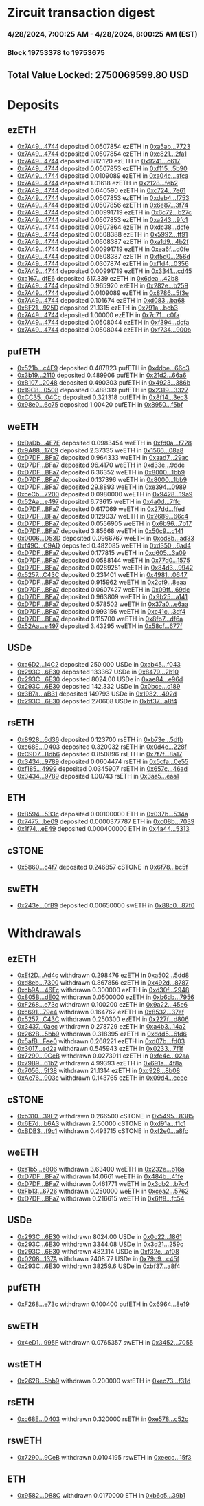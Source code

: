 # Zircuit transaction digest
### 4/28/2024, 7:00:25 AM - 4/28/2024, 8:00:25 AM (EST)
### Block 19753378 to 19753675

## Total Value Locked: 2750069599.80 USD

# Deposits
## ezETH
- [0x7A49...4744](https://etherscan.io/address/0x7A493Be5c2ce014cD049Bf178a1ac0Db1B434744) deposited 0.0507854 ezETH in [0xa5ab...7723](https://etherscan.io/tx/0x7A493Be5c2ce014cD049Bf178a1ac0Db1B434744)
- [0x7A49...4744](https://etherscan.io/address/0x7A493Be5c2ce014cD049Bf178a1ac0Db1B434744) deposited 0.0507854 ezETH in [0xc821...2fa1](https://etherscan.io/tx/0x7A493Be5c2ce014cD049Bf178a1ac0Db1B434744)
- [0x7A49...4744](https://etherscan.io/address/0x7A493Be5c2ce014cD049Bf178a1ac0Db1B434744) deposited 882.120 ezETH in [0x9241...c617](https://etherscan.io/tx/0x7A493Be5c2ce014cD049Bf178a1ac0Db1B434744)
- [0x7A49...4744](https://etherscan.io/address/0x7A493Be5c2ce014cD049Bf178a1ac0Db1B434744) deposited 0.0507853 ezETH in [0xf115...5b90](https://etherscan.io/tx/0x7A493Be5c2ce014cD049Bf178a1ac0Db1B434744)
- [0x7A49...4744](https://etherscan.io/address/0x7A493Be5c2ce014cD049Bf178a1ac0Db1B434744) deposited 0.0109089 ezETH in [0xa04c...afca](https://etherscan.io/tx/0x7A493Be5c2ce014cD049Bf178a1ac0Db1B434744)
- [0x7A49...4744](https://etherscan.io/address/0x7A493Be5c2ce014cD049Bf178a1ac0Db1B434744) deposited 1.01618 ezETH in [0x2128...feb2](https://etherscan.io/tx/0x7A493Be5c2ce014cD049Bf178a1ac0Db1B434744)
- [0x7A49...4744](https://etherscan.io/address/0x7A493Be5c2ce014cD049Bf178a1ac0Db1B434744) deposited 0.640590 ezETH in [0xc724...7e61](https://etherscan.io/tx/0x7A493Be5c2ce014cD049Bf178a1ac0Db1B434744)
- [0x7A49...4744](https://etherscan.io/address/0x7A493Be5c2ce014cD049Bf178a1ac0Db1B434744) deposited 0.0507853 ezETH in [0xdeb4...f753](https://etherscan.io/tx/0x7A493Be5c2ce014cD049Bf178a1ac0Db1B434744)
- [0x7A49...4744](https://etherscan.io/address/0x7A493Be5c2ce014cD049Bf178a1ac0Db1B434744) deposited 0.0507856 ezETH in [0x6e87...3f74](https://etherscan.io/tx/0x7A493Be5c2ce014cD049Bf178a1ac0Db1B434744)
- [0x7A49...4744](https://etherscan.io/address/0x7A493Be5c2ce014cD049Bf178a1ac0Db1B434744) deposited 0.00991719 ezETH in [0x6c72...b27c](https://etherscan.io/tx/0x7A493Be5c2ce014cD049Bf178a1ac0Db1B434744)
- [0x7A49...4744](https://etherscan.io/address/0x7A493Be5c2ce014cD049Bf178a1ac0Db1B434744) deposited 0.0507853 ezETH in [0xa243...9fc1](https://etherscan.io/tx/0x7A493Be5c2ce014cD049Bf178a1ac0Db1B434744)
- [0x7A49...4744](https://etherscan.io/address/0x7A493Be5c2ce014cD049Bf178a1ac0Db1B434744) deposited 0.0507864 ezETH in [0xdc38...dcfe](https://etherscan.io/tx/0x7A493Be5c2ce014cD049Bf178a1ac0Db1B434744)
- [0x7A49...4744](https://etherscan.io/address/0x7A493Be5c2ce014cD049Bf178a1ac0Db1B434744) deposited 0.0508388 ezETH in [0x5992...ff91](https://etherscan.io/tx/0x7A493Be5c2ce014cD049Bf178a1ac0Db1B434744)
- [0x7A49...4744](https://etherscan.io/address/0x7A493Be5c2ce014cD049Bf178a1ac0Db1B434744) deposited 0.0508387 ezETH in [0xa1d9...4b2f](https://etherscan.io/tx/0x7A493Be5c2ce014cD049Bf178a1ac0Db1B434744)
- [0x7A49...4744](https://etherscan.io/address/0x7A493Be5c2ce014cD049Bf178a1ac0Db1B434744) deposited 0.00991719 ezETH in [0xea6f...d0fe](https://etherscan.io/tx/0x7A493Be5c2ce014cD049Bf178a1ac0Db1B434744)
- [0x7A49...4744](https://etherscan.io/address/0x7A493Be5c2ce014cD049Bf178a1ac0Db1B434744) deposited 0.0508387 ezETH in [0xf5d0...256d](https://etherscan.io/tx/0x7A493Be5c2ce014cD049Bf178a1ac0Db1B434744)
- [0x7A49...4744](https://etherscan.io/address/0x7A493Be5c2ce014cD049Bf178a1ac0Db1B434744) deposited 0.0307874 ezETH in [0xf1d4...0356](https://etherscan.io/tx/0x7A493Be5c2ce014cD049Bf178a1ac0Db1B434744)
- [0x7A49...4744](https://etherscan.io/address/0x7A493Be5c2ce014cD049Bf178a1ac0Db1B434744) deposited 0.00991719 ezETH in [0x3341...cd45](https://etherscan.io/tx/0x7A493Be5c2ce014cD049Bf178a1ac0Db1B434744)
- [0xa167...dfE6](https://etherscan.io/address/0xa1672FB7A0AF6Af10b82f5b7275f1f5fDdDfdfE6) deposited 617.339 ezETH in [0x6dea...42b8](https://etherscan.io/tx/0xa1672FB7A0AF6Af10b82f5b7275f1f5fDdDfdfE6)
- [0x7A49...4744](https://etherscan.io/address/0x7A493Be5c2ce014cD049Bf178a1ac0Db1B434744) deposited 0.965920 ezETH in [0x282e...b259](https://etherscan.io/tx/0x7A493Be5c2ce014cD049Bf178a1ac0Db1B434744)
- [0x7A49...4744](https://etherscan.io/address/0x7A493Be5c2ce014cD049Bf178a1ac0Db1B434744) deposited 0.0109089 ezETH in [0x8786...5f3e](https://etherscan.io/tx/0x7A493Be5c2ce014cD049Bf178a1ac0Db1B434744)
- [0x7A49...4744](https://etherscan.io/address/0x7A493Be5c2ce014cD049Bf178a1ac0Db1B434744) deposited 0.101674 ezETH in [0xd083...ba68](https://etherscan.io/tx/0x7A493Be5c2ce014cD049Bf178a1ac0Db1B434744)
- [0x8F21...925D](https://etherscan.io/address/0x8F21994745D88E11045c26d3D4bD519B5fed925D) deposited 21.1315 ezETH in [0x791a...bcb3](https://etherscan.io/tx/0x8F21994745D88E11045c26d3D4bD519B5fed925D)
- [0x7A49...4744](https://etherscan.io/address/0x7A493Be5c2ce014cD049Bf178a1ac0Db1B434744) deposited 1.00000 ezETH in [0x7c71...c0fa](https://etherscan.io/tx/0x7A493Be5c2ce014cD049Bf178a1ac0Db1B434744)
- [0x7A49...4744](https://etherscan.io/address/0x7A493Be5c2ce014cD049Bf178a1ac0Db1B434744) deposited 0.0508044 ezETH in [0xf394...dcfa](https://etherscan.io/tx/0x7A493Be5c2ce014cD049Bf178a1ac0Db1B434744)
- [0x7A49...4744](https://etherscan.io/address/0x7A493Be5c2ce014cD049Bf178a1ac0Db1B434744) deposited 0.0508044 ezETH in [0xf734...900b](https://etherscan.io/tx/0x7A493Be5c2ce014cD049Bf178a1ac0Db1B434744)
## pufETH
- [0x521b...c4E9](https://etherscan.io/address/0x521bf96296b6B5A58C32e6D1413995611931c4E9) deposited 0.487823 pufETH in [0xddbe...66c3](https://etherscan.io/tx/0x521bf96296b6B5A58C32e6D1413995611931c4E9)
- [0x3b19...2110](https://etherscan.io/address/0x3b19fBEbE61C3D99bCf360B6075F185934ac2110) deposited 0.489906 pufETH in [0x21d2...66a6](https://etherscan.io/tx/0x3b19fBEbE61C3D99bCf360B6075F185934ac2110)
- [0xB107...2048](https://etherscan.io/address/0xB10714A67087309f884684E8EFeDE1669C692048) deposited 0.490303 pufETH in [0x4923...386b](https://etherscan.io/tx/0xB10714A67087309f884684E8EFeDE1669C692048)
- [0x19C8...0508](https://etherscan.io/address/0x19C8A430a39ae76DF326317c0A1761699c960508) deposited 0.488319 pufETH in [0x2319...3327](https://etherscan.io/tx/0x19C8A430a39ae76DF326317c0A1761699c960508)
- [0xCC35...04Cc](https://etherscan.io/address/0xCC35cd400494097AdB9abA66d9AE43A2aA3E04Cc) deposited 0.321318 pufETH in [0x8f14...3ec3](https://etherscan.io/tx/0xCC35cd400494097AdB9abA66d9AE43A2aA3E04Cc)
- [0x98e0...6c75](https://etherscan.io/address/0x98e0661190aD75A6a3f29b03F92c381346296c75) deposited 1.00420 pufETH in [0x8950...f5bf](https://etherscan.io/tx/0x98e0661190aD75A6a3f29b03F92c381346296c75)
## weETH
- [0xDaDb...4E7E](https://etherscan.io/address/0xDaDb9C7e200D6064dfC47e57A7580714Be454E7E) deposited 0.0983454 weETH in [0xfd0a...f728](https://etherscan.io/tx/0xDaDb9C7e200D6064dfC47e57A7580714Be454E7E)
- [0x9A88...17C9](https://etherscan.io/address/0x9A8867414Ca848392793e1b8546c38007ea917C9) deposited 2.37335 weETH in [0x1566...08a8](https://etherscan.io/tx/0x9A8867414Ca848392793e1b8546c38007ea917C9)
- [0xD7DF...BFa7](https://etherscan.io/address/0xD7DF7E085214743530afF339aFC420c7c720BFa7) deposited 0.964333 weETH in [0xaad7...29ac](https://etherscan.io/tx/0xD7DF7E085214743530afF339aFC420c7c720BFa7)
- [0xD7DF...BFa7](https://etherscan.io/address/0xD7DF7E085214743530afF339aFC420c7c720BFa7) deposited 96.4170 weETH in [0xd33e...9dde](https://etherscan.io/tx/0xD7DF7E085214743530afF339aFC420c7c720BFa7)
- [0xD7DF...BFa7](https://etherscan.io/address/0xD7DF7E085214743530afF339aFC420c7c720BFa7) deposited 6.36352 weETH in [0x8000...1bb9](https://etherscan.io/tx/0xD7DF7E085214743530afF339aFC420c7c720BFa7)
- [0xD7DF...BFa7](https://etherscan.io/address/0xD7DF7E085214743530afF339aFC420c7c720BFa7) deposited 0.137396 weETH in [0x8000...1bb9](https://etherscan.io/tx/0xD7DF7E085214743530afF339aFC420c7c720BFa7)
- [0xD7DF...BFa7](https://etherscan.io/address/0xD7DF7E085214743530afF339aFC420c7c720BFa7) deposited 29.8893 weETH in [0xe394...0989](https://etherscan.io/tx/0xD7DF7E085214743530afF339aFC420c7c720BFa7)
- [0xceCb...7200](https://etherscan.io/address/0xceCb7162103d61F6677cf3096E6a46024e3E7200) deposited 0.0980000 weETH in [0x9428...19a9](https://etherscan.io/tx/0xceCb7162103d61F6677cf3096E6a46024e3E7200)
- [0x52Aa...e497](https://etherscan.io/address/0x52Aa899454998Be5b000Ad077a46Bbe360F4e497) deposited 6.73615 weETH in [0x4a0d...7ffc](https://etherscan.io/tx/0x52Aa899454998Be5b000Ad077a46Bbe360F4e497)
- [0xD7DF...BFa7](https://etherscan.io/address/0xD7DF7E085214743530afF339aFC420c7c720BFa7) deposited 0.617069 weETH in [0x27dd...ffed](https://etherscan.io/tx/0xD7DF7E085214743530afF339aFC420c7c720BFa7)
- [0xD7DF...BFa7](https://etherscan.io/address/0xD7DF7E085214743530afF339aFC420c7c720BFa7) deposited 0.129037 weETH in [0x2689...66c4](https://etherscan.io/tx/0xD7DF7E085214743530afF339aFC420c7c720BFa7)
- [0xD7DF...BFa7](https://etherscan.io/address/0xD7DF7E085214743530afF339aFC420c7c720BFa7) deposited 0.0556905 weETH in [0x6b96...7b17](https://etherscan.io/tx/0xD7DF7E085214743530afF339aFC420c7c720BFa7)
- [0xD7DF...BFa7](https://etherscan.io/address/0xD7DF7E085214743530afF339aFC420c7c720BFa7) deposited 3.85668 weETH in [0x50c9...c141](https://etherscan.io/tx/0xD7DF7E085214743530afF339aFC420c7c720BFa7)
- [0x0006...D53D](https://etherscan.io/address/0x000642cb9e9f7EE01CD0C5eE2E7b17643236D53D) deposited 0.0966767 weETH in [0xcd8b...ad33](https://etherscan.io/tx/0x000642cb9e9f7EE01CD0C5eE2E7b17643236D53D)
- [0xf49C...C9AD](https://etherscan.io/address/0xf49CacCed19d6EdF02c6dE9C01Be5Bfb494FC9AD) deposited 0.482085 weETH in [0xd350...6ad4](https://etherscan.io/tx/0xf49CacCed19d6EdF02c6dE9C01Be5Bfb494FC9AD)
- [0xD7DF...BFa7](https://etherscan.io/address/0xD7DF7E085214743530afF339aFC420c7c720BFa7) deposited 0.177815 weETH in [0xd605...3a09](https://etherscan.io/tx/0xD7DF7E085214743530afF339aFC420c7c720BFa7)
- [0xD7DF...BFa7](https://etherscan.io/address/0xD7DF7E085214743530afF339aFC420c7c720BFa7) deposited 0.0588144 weETH in [0x77d0...1575](https://etherscan.io/tx/0xD7DF7E085214743530afF339aFC420c7c720BFa7)
- [0xD7DF...BFa7](https://etherscan.io/address/0xD7DF7E085214743530afF339aFC420c7c720BFa7) deposited 0.0289251 weETH in [0x84d3...9942](https://etherscan.io/tx/0xD7DF7E085214743530afF339aFC420c7c720BFa7)
- [0x5257...C43C](https://etherscan.io/address/0x5257a767986f98d73995281C052872A097a0C43C) deposited 0.231401 weETH in [0x4981...0647](https://etherscan.io/tx/0x5257a767986f98d73995281C052872A097a0C43C)
- [0xD7DF...BFa7](https://etherscan.io/address/0xD7DF7E085214743530afF339aFC420c7c720BFa7) deposited 0.915962 weETH in [0x2cf9...8eaa](https://etherscan.io/tx/0xD7DF7E085214743530afF339aFC420c7c720BFa7)
- [0xD7DF...BFa7](https://etherscan.io/address/0xD7DF7E085214743530afF339aFC420c7c720BFa7) deposited 0.0607427 weETH in [0x09ff...69dc](https://etherscan.io/tx/0xD7DF7E085214743530afF339aFC420c7c720BFa7)
- [0xD7DF...BFa7](https://etherscan.io/address/0xD7DF7E085214743530afF339aFC420c7c720BFa7) deposited 0.963809 weETH in [0x9b25...a141](https://etherscan.io/tx/0xD7DF7E085214743530afF339aFC420c7c720BFa7)
- [0xD7DF...BFa7](https://etherscan.io/address/0xD7DF7E085214743530afF339aFC420c7c720BFa7) deposited 0.578502 weETH in [0x37a0...e6aa](https://etherscan.io/tx/0xD7DF7E085214743530afF339aFC420c7c720BFa7)
- [0xD7DF...BFa7](https://etherscan.io/address/0xD7DF7E085214743530afF339aFC420c7c720BFa7) deposited 0.993156 weETH in [0xc41c...3df4](https://etherscan.io/tx/0xD7DF7E085214743530afF339aFC420c7c720BFa7)
- [0xD7DF...BFa7](https://etherscan.io/address/0xD7DF7E085214743530afF339aFC420c7c720BFa7) deposited 0.115700 weETH in [0x8fb7...df6a](https://etherscan.io/tx/0xD7DF7E085214743530afF339aFC420c7c720BFa7)
- [0x52Aa...e497](https://etherscan.io/address/0x52Aa899454998Be5b000Ad077a46Bbe360F4e497) deposited 3.43295 weETH in [0x58cf...677f](https://etherscan.io/tx/0x52Aa899454998Be5b000Ad077a46Bbe360F4e497)
## USDe
- [0xa6D2...14C2](https://etherscan.io/address/0xa6D26a851070968Ab001b2e30b90Cf8e5Fd214C2) deposited 250.000 USDe in [0xab45...f043](https://etherscan.io/tx/0xa6D26a851070968Ab001b2e30b90Cf8e5Fd214C2)
- [0x293C...6E30](https://etherscan.io/address/0x293C6937D8D82e05B01335F7B33FBA0c8e256E30) deposited 133367 USDe in [0x8479...2b10](https://etherscan.io/tx/0x293C6937D8D82e05B01335F7B33FBA0c8e256E30)
- [0x293C...6E30](https://etherscan.io/address/0x293C6937D8D82e05B01335F7B33FBA0c8e256E30) deposited 8024.00 USDe in [0xae84...e96d](https://etherscan.io/tx/0x293C6937D8D82e05B01335F7B33FBA0c8e256E30)
- [0x293C...6E30](https://etherscan.io/address/0x293C6937D8D82e05B01335F7B33FBA0c8e256E30) deposited 142.332 USDe in [0x0bce...c189](https://etherscan.io/tx/0x293C6937D8D82e05B01335F7B33FBA0c8e256E30)
- [0x3B7a...aB31](https://etherscan.io/address/0x3B7a36e9509600dEc6a94E2F7213c865C74faB31) deposited 149793 USDe in [0x1982...492d](https://etherscan.io/tx/0x3B7a36e9509600dEc6a94E2F7213c865C74faB31)
- [0x293C...6E30](https://etherscan.io/address/0x293C6937D8D82e05B01335F7B33FBA0c8e256E30) deposited 270608 USDe in [0xbf37...a8f4](https://etherscan.io/tx/0x293C6937D8D82e05B01335F7B33FBA0c8e256E30)
## rsETH
- [0x8928...6d36](https://etherscan.io/address/0x89285fC4988B8DAfcDa6A0884fA4e95119cA6d36) deposited 0.123700 rsETH in [0xb73e...5dfb](https://etherscan.io/tx/0x89285fC4988B8DAfcDa6A0884fA4e95119cA6d36)
- [0xc68E...D403](https://etherscan.io/address/0xc68E624a02d76FEa3bC3Ca3D8434167ee943D403) deposited 0.320032 rsETH in [0x0d4e...228f](https://etherscan.io/tx/0xc68E624a02d76FEa3bC3Ca3D8434167ee943D403)
- [0xC9D7...Bdb6](https://etherscan.io/address/0xC9D779aFE2a08d06B661f4CECAb195A95840Bdb6) deposited 0.850896 rsETH in [0x7f7f...8a17](https://etherscan.io/tx/0xC9D779aFE2a08d06B661f4CECAb195A95840Bdb6)
- [0x3434...9789](https://etherscan.io/address/0x34349c5569e7B846c3558961552D2202760A9789) deposited 0.0604474 rsETH in [0x5cfa...0e55](https://etherscan.io/tx/0x34349c5569e7B846c3558961552D2202760A9789)
- [0xf185...4999](https://etherscan.io/address/0xf1855aa2700349958a9CC27BD9262c444D8d4999) deposited 0.0345907 rsETH in [0x657c...46ad](https://etherscan.io/tx/0xf1855aa2700349958a9CC27BD9262c444D8d4999)
- [0x3434...9789](https://etherscan.io/address/0x34349c5569e7B846c3558961552D2202760A9789) deposited 1.00743 rsETH in [0x3aa5...eaa1](https://etherscan.io/tx/0x34349c5569e7B846c3558961552D2202760A9789)
## ETH
- [0xB594...533c](https://etherscan.io/address/0xB594A4b46961E064e22891961DBcfA6Bd4EE533c) deposited 0.00100000 ETH in [0x037b...534a](https://etherscan.io/tx/0xB594A4b46961E064e22891961DBcfA6Bd4EE533c)
- [0x7475...be09](https://etherscan.io/address/0x7475C133f52d3866D9572A6c1d09bF965F60be09) deposited 0.0000377787 ETH in [0xc08b...7039](https://etherscan.io/tx/0x7475C133f52d3866D9572A6c1d09bF965F60be09)
- [0x1f74...eE49](https://etherscan.io/address/0x1f7477327E5ff2d59DC039Ee119113eAfb3ceE49) deposited 0.000400000 ETH in [0x4a44...5313](https://etherscan.io/tx/0x1f7477327E5ff2d59DC039Ee119113eAfb3ceE49)
## cSTONE
- [0x5860...c4f7](https://etherscan.io/address/0x58605D60E2964Aa36D6cB4da23d9f9dDeC9Bc4f7) deposited 0.246857 cSTONE in [0x6f78...bc5f](https://etherscan.io/tx/0x58605D60E2964Aa36D6cB4da23d9f9dDeC9Bc4f7)
## swETH
- [0x243e...0fB9](https://etherscan.io/address/0x243e7A1e123BcD87a5485fdF4AbaAbcde36B0fB9) deposited 0.00650000 swETH in [0x88c0...87f0](https://etherscan.io/tx/0x243e7A1e123BcD87a5485fdF4AbaAbcde36B0fB9)
# Withdrawals
## ezETH
- [0xEf2D...Ad4c](https://etherscan.io/address/0xEf2D9561bF60B4f4c4c826Cc905D3ec22e2FAd4c) withdrawn 0.298476 ezETH in [0xa502...5dd8](https://etherscan.io/tx/0xEf2D9561bF60B4f4c4c826Cc905D3ec22e2FAd4c)
- [0xd8eb...7300](https://etherscan.io/address/0xd8eb5E1F353411DEE79b91794D14523f99d77300) withdrawn 0.867856 ezETH in [0x492d...8787](https://etherscan.io/tx/0xd8eb5E1F353411DEE79b91794D14523f99d77300)
- [0xcb9A...46Ec](https://etherscan.io/address/0xcb9A9a8a0f2A889D5F649258F88EAF84202046Ec) withdrawn 0.300000 ezETH in [0xd30f...2948](https://etherscan.io/tx/0xcb9A9a8a0f2A889D5F649258F88EAF84202046Ec)
- [0x805B...dE02](https://etherscan.io/address/0x805B7Ef4b695D9B8f05d1252883525f86791dE02) withdrawn 0.0500000 ezETH in [0xb6db...7956](https://etherscan.io/tx/0x805B7Ef4b695D9B8f05d1252883525f86791dE02)
- [0xF268...e73c](https://etherscan.io/address/0xF2685da782d22b6776b35F5f4358A6E2fa55e73c) withdrawn 0.100200 ezETH in [0x9a22...45e6](https://etherscan.io/tx/0xF2685da782d22b6776b35F5f4358A6E2fa55e73c)
- [0xc691...79e4](https://etherscan.io/address/0xc69108f61b36B30Afc485658C00B6F78C99579e4) withdrawn 0.164762 ezETH in [0x8532...37ef](https://etherscan.io/tx/0xc69108f61b36B30Afc485658C00B6F78C99579e4)
- [0x5257...C43C](https://etherscan.io/address/0x5257a767986f98d73995281C052872A097a0C43C) withdrawn 0.250300 ezETH in [0x227f...d806](https://etherscan.io/tx/0x5257a767986f98d73995281C052872A097a0C43C)
- [0x3437...0aec](https://etherscan.io/address/0x3437f6ED844013852650851D769ae7939B5e0aec) withdrawn 0.278729 ezETH in [0xa4b3...14a2](https://etherscan.io/tx/0x3437f6ED844013852650851D769ae7939B5e0aec)
- [0x262B...5bb9](https://etherscan.io/address/0x262BF24eC8D163af884f7FF4c1b9cBfaB38B5bb9) withdrawn 0.318395 ezETH in [0xddd5...6fd6](https://etherscan.io/tx/0x262BF24eC8D163af884f7FF4c1b9cBfaB38B5bb9)
- [0x5afB...Fee0](https://etherscan.io/address/0x5afBA04aD2B270BF66199509c47459B68CC0Fee0) withdrawn 0.268221 ezETH in [0xd07b...fd03](https://etherscan.io/tx/0x5afBA04aD2B270BF66199509c47459B68CC0Fee0)
- [0x3017...ed2a](https://etherscan.io/address/0x30171bCeA3DB104E70dA4Ff1eCEF0776021aed2a) withdrawn 0.545943 ezETH in [0x0233...7f1f](https://etherscan.io/tx/0x30171bCeA3DB104E70dA4Ff1eCEF0776021aed2a)
- [0x7290...9CeB](https://etherscan.io/address/0x7290C2CF6509968Bc421A93bb721c17E43459CeB) withdrawn 0.0273911 ezETH in [0xfe4c...02aa](https://etherscan.io/tx/0x7290C2CF6509968Bc421A93bb721c17E43459CeB)
- [0x79B9...61b2](https://etherscan.io/address/0x79B9B0A3c639c3B634d50E37057e3855793061b2) withdrawn 4.99393 ezETH in [0x691a...4f8a](https://etherscan.io/tx/0x79B9B0A3c639c3B634d50E37057e3855793061b2)
- [0x7056...5f38](https://etherscan.io/address/0x7056011699a7B963Ab8A65368aE0147DD94b5f38) withdrawn 21.1314 ezETH in [0xc928...8b08](https://etherscan.io/tx/0x7056011699a7B963Ab8A65368aE0147DD94b5f38)
- [0xAe76...903c](https://etherscan.io/address/0xAe767D46902CF29Affa618f4fF11a2B2E322903c) withdrawn 0.143765 ezETH in [0x09d4...ceee](https://etherscan.io/tx/0xAe767D46902CF29Affa618f4fF11a2B2E322903c)
## cSTONE
- [0xb310...39E2](https://etherscan.io/address/0xb310b6d6e3Bb06848d428b56552344445e6539E2) withdrawn 0.266500 cSTONE in [0x5495...8385](https://etherscan.io/tx/0xb310b6d6e3Bb06848d428b56552344445e6539E2)
- [0x6E7d...b6A3](https://etherscan.io/address/0x6E7d140df0B15D28ad0f4C3659a856270fC7b6A3) withdrawn 2.50000 cSTONE in [0xd91a...f1c1](https://etherscan.io/tx/0x6E7d140df0B15D28ad0f4C3659a856270fC7b6A3)
- [0xBDB3...f9c1](https://etherscan.io/address/0xBDB3BAf4a062528029fB068B09f6D7772C9Bf9c1) withdrawn 0.493715 cSTONE in [0xf2e0...a8fc](https://etherscan.io/tx/0xBDB3BAf4a062528029fB068B09f6D7772C9Bf9c1)
## weETH
- [0xa1b5...e806](https://etherscan.io/address/0xa1b5e8C6EB4Ea1ab59d9F439bAd884020d69e806) withdrawn 3.63400 weETH in [0x232e...b16a](https://etherscan.io/tx/0xa1b5e8C6EB4Ea1ab59d9F439bAd884020d69e806)
- [0xD7DF...BFa7](https://etherscan.io/address/0xD7DF7E085214743530afF339aFC420c7c720BFa7) withdrawn 14.0661 weETH in [0x484b...41fe](https://etherscan.io/tx/0xD7DF7E085214743530afF339aFC420c7c720BFa7)
- [0xD7DF...BFa7](https://etherscan.io/address/0xD7DF7E085214743530afF339aFC420c7c720BFa7) withdrawn 0.461771 weETH in [0x3db2...b7c4](https://etherscan.io/tx/0xD7DF7E085214743530afF339aFC420c7c720BFa7)
- [0xFb13...6726](https://etherscan.io/address/0xFb1395da1e9832fF80aE136BA656C907e8B66726) withdrawn 0.250000 weETH in [0xcea2...5762](https://etherscan.io/tx/0xFb1395da1e9832fF80aE136BA656C907e8B66726)
- [0xD7DF...BFa7](https://etherscan.io/address/0xD7DF7E085214743530afF339aFC420c7c720BFa7) withdrawn 0.216615 weETH in [0x6ff8...fc54](https://etherscan.io/tx/0xD7DF7E085214743530afF339aFC420c7c720BFa7)
## USDe
- [0x293C...6E30](https://etherscan.io/address/0x293C6937D8D82e05B01335F7B33FBA0c8e256E30) withdrawn 8024.00 USDe in [0x0c22...1861](https://etherscan.io/tx/0x293C6937D8D82e05B01335F7B33FBA0c8e256E30)
- [0x293C...6E30](https://etherscan.io/address/0x293C6937D8D82e05B01335F7B33FBA0c8e256E30) withdrawn 3344.08 USDe in [0x3d21...259c](https://etherscan.io/tx/0x293C6937D8D82e05B01335F7B33FBA0c8e256E30)
- [0x293C...6E30](https://etherscan.io/address/0x293C6937D8D82e05B01335F7B33FBA0c8e256E30) withdrawn 482.114 USDe in [0xf32c...af08](https://etherscan.io/tx/0x293C6937D8D82e05B01335F7B33FBA0c8e256E30)
- [0x0208...137A](https://etherscan.io/address/0x0208E9376dE7185f18c8A63b563D8ab73A1E137A) withdrawn 2408.77 USDe in [0x79c9...c45f](https://etherscan.io/tx/0x0208E9376dE7185f18c8A63b563D8ab73A1E137A)
- [0x293C...6E30](https://etherscan.io/address/0x293C6937D8D82e05B01335F7B33FBA0c8e256E30) withdrawn 38259.6 USDe in [0xbf37...a8f4](https://etherscan.io/tx/0x293C6937D8D82e05B01335F7B33FBA0c8e256E30)
## pufETH
- [0xF268...e73c](https://etherscan.io/address/0xF2685da782d22b6776b35F5f4358A6E2fa55e73c) withdrawn 0.100400 pufETH in [0x6964...8e19](https://etherscan.io/tx/0xF2685da782d22b6776b35F5f4358A6E2fa55e73c)
## swETH
- [0x4eD1...995F](https://etherscan.io/address/0x4eD10CD6e07a4104E9b6174439377cF77142995F) withdrawn 0.0765357 swETH in [0x3452...7055](https://etherscan.io/tx/0x4eD10CD6e07a4104E9b6174439377cF77142995F)
## wstETH
- [0x262B...5bb9](https://etherscan.io/address/0x262BF24eC8D163af884f7FF4c1b9cBfaB38B5bb9) withdrawn 0.200000 wstETH in [0xec73...f31d](https://etherscan.io/tx/0x262BF24eC8D163af884f7FF4c1b9cBfaB38B5bb9)
## rsETH
- [0xc68E...D403](https://etherscan.io/address/0xc68E624a02d76FEa3bC3Ca3D8434167ee943D403) withdrawn 0.320000 rsETH in [0xe578...c52c](https://etherscan.io/tx/0xc68E624a02d76FEa3bC3Ca3D8434167ee943D403)
## rswETH
- [0x7290...9CeB](https://etherscan.io/address/0x7290C2CF6509968Bc421A93bb721c17E43459CeB) withdrawn 0.0104195 rswETH in [0xeecc...15f3](https://etherscan.io/tx/0x7290C2CF6509968Bc421A93bb721c17E43459CeB)
## ETH
- [0x9582...D88C](https://etherscan.io/address/0x95826d635843dd824D28fD4cCDBC48334f75D88C) withdrawn 0.0170000 ETH in [0xb6c5...39b1](https://etherscan.io/tx/0x95826d635843dd824D28fD4cCDBC48334f75D88C)
